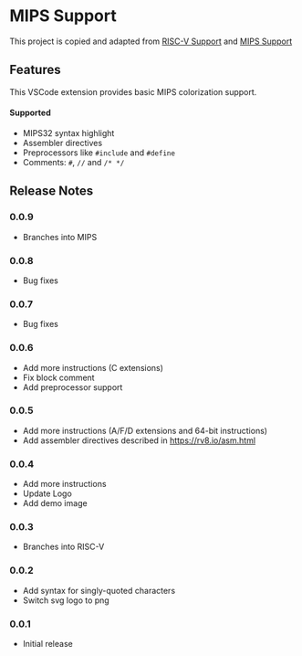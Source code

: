 # MIPS Support

This project is copied and adapted from [RISC-V Support](https://github.com/zhuanhao-wu/vscode-riscv-support) and [MIPS Support](https://github.com/kdarkhan/vscode-mips-support)

## Features
This VSCode extension provides basic MIPS colorization support.


#### Supported
- MIPS32 syntax highlight
- Assembler directives
- Preprocessors like `#include` and `#define`
- Comments: `#`, `//` and `/* */`


## Release Notes

### 0.0.9

* Branches into MIPS

### 0.0.8

* Bug fixes

### 0.0.7

* Bug fixes

### 0.0.6

* Add more instructions (C extensions)
* Fix block comment
* Add preprocessor support

### 0.0.5

* Add more instructions (A/F/D extensions and 64-bit instructions)
* Add assembler directives described in https://rv8.io/asm.html

### 0.0.4

* Add more instructions
* Update Logo
* Add demo image

### 0.0.3

* Branches into RISC-V

### 0.0.2

* Add syntax for singly-quoted characters
* Switch svg logo to png

### 0.0.1

* Initial release
